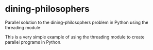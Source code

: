 dining-philosophers
===================

Parallel solution to the dining-philosophers problem in Python using the threading module

This is a very simple example of using the threading module to create parallel programs in Python.  
